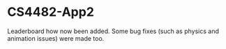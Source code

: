 # CS4482-App2
 
Leaderboard how now been added. Some bug fixes (such as physics and animation issues) were made too.
